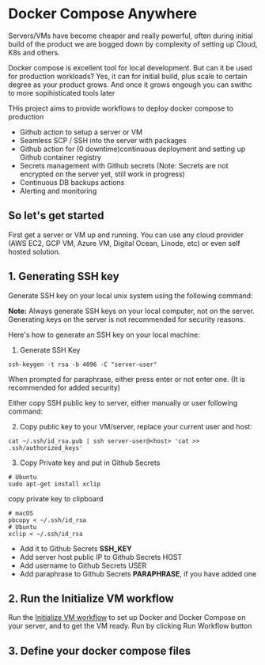 # Docker Compose Anywhere
Servers/VMs have become cheaper and really powerful, often during initial build of the product we are bogged down by complexity of setting up Cloud, K8s and others.

Docker compose is excellent tool for local development. But can it be used for production workloads? Yes, it can for initial build, plus scale to certain degree as your product grows. And once it grows engough you can swithc to more sopihisticated tools later

THis project aims to provide workflows to deploy docker compose to production
- Github action to setup a server or VM
- Seamless SCP / SSH into the server with packages
- Github action for (0 downtime)continuous deployment and setting up Github container registry
- Secrets management with Github secrets (Note: Secrets are not encrypted on the server yet, still work in progress)
- Continuous DB backups actions
- Alerting and monitoring


## So let's get started
First get a server or VM up and running. You can use any cloud provider (AWS EC2, GCP VM, Azure VM, Digital Ocean, Linode, etc) or even self hosted solution.

## 1. Generating SSH key

Generate SSH key on your local unix system using the following command:


**Note:** Always generate SSH keys on your local computer, not on the server. Generating keys on the server is not recommended for security reasons.

Here's how to generate an SSH key on your local machine:

1. Generate SSH Key
```
ssh-keygen -t rsa -b 4096 -C "server-user"
```
When prompted for paraphrase, either press enter or not enter one. (It is recommended for added security) 

Either copy SSH public key to server, either manually or user following command:

2. Copy public key to your VM/server, replace your current user and host:
```
cat ~/.ssh/id_rsa.pub | ssh server-user@<host> 'cat >> .ssh/authorized_keys'
```

3. Copy Private key and put in Github Secrets
```
# Ubuntu
sudo apt-get install xclip
```

copy private key to clipboard
```
# macOS
pbcopy < ~/.ssh/id_rsa
# Ubuntu
xclip < ~/.ssh/id_rsa
```

- Add it to Github Secrets **SSH_KEY**
- Add server host public IP to Github Secrets HOST
- Add username to Github Secrets USER
- Add paraphrase to Github Secrets **PARAPHRASE**, if you have added one

## 2. Run the Initialize VM workflow
Run the [Initialize VM workflow](https://github.com/hadijaveed/docker-compose-anywhere/actions/workflows/vm_init.yml) to set up Docker and Docker Compose on your server, and to get the VM ready. Run by clicking Run Workflow button

## 3. Define your docker compose files


